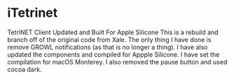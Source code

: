 # iTetrinet
TetriNET Client Updated and Built For Apple Silicone
This is a rebuild and branch off of the original code from Xale.
The only thing I have done is remove GROWL notifications (as that is no longer a thing). 
I have also updated the components and compiled for Appple Silicone. I have set the compilation for macOS Monterey.
I also removed the pause button and used cocoa dark.
